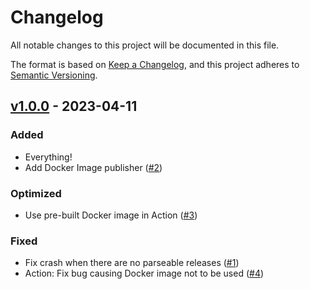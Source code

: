 # Changelog

All notable changes to this project will be documented in this file.

The format is based on [Keep a Changelog](https://keepachangelog.com/en/1.0.0/),
and this project adheres to [Semantic Versioning](https://semver.org/spec/v2.0.0.html).

## [v1.0.0](https://github.com/claudiodekker/laravel-auth/releases/tag/v1.0.0) - 2023-04-11

### Added

- Everything!
- Add Docker Image publisher ([#2](https://github.com/claudiodekker/changelog-updater/pull/2))

### Optimized

- Use pre-built Docker image in Action ([#3](https://github.com/claudiodekker/changelog-updater/pull/3))

### Fixed

- Fix crash when there are no parseable releases ([#1](https://github.com/claudiodekker/changelog-updater/pull/1))
- Action: Fix bug causing Docker image not to be used ([#4](https://github.com/claudiodekker/changelog-updater/pull/4))
